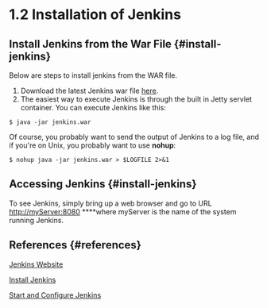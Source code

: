 # 1.2 Installation of Jenkins

## Install Jenkins from the War File {#install-jenkins}

Below are steps to install jenkins from the WAR file.

1. Download the latest Jenkins war file  [here](http://mirrors.jenkins-ci.org/war/latest/jenkins.war).
2. The easiest way to execute Jenkins is through the built in Jetty servlet container. You can execute Jenkins like this:

```text
$ java -jar jenkins.war
```

Of course, you probably want to send the output of Jenkins to a log file, and if you're on Unix, you probably want to use **nohup**:

```text
$ nohup java -jar jenkins.war > $LOGFILE 2>&1
```

## Accessing Jenkins {#install-jenkins}

To see Jenkins, simply bring up a web browser and go to URL [http://myServer:8080](http://myServer:8080) ****where myServer is the name of the system running Jenkins.

## References {#references}

[Jenkins Website](https://jenkins-ci.org/)

[Install Jenkins](https://wiki.jenkins-ci.org/display/JENKINS/Installing+Jenkins)

[Start and Configure Jenkins](https://wiki.jenkins-ci.org/display/JENKINS/Starting+and+Accessing+Jenkins)


